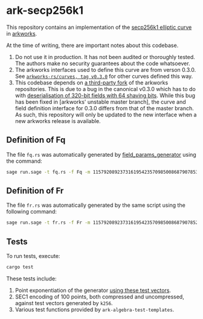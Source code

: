 # ark-secp256k1

This repository contains an implementation of the [secp256k1 elliptic
curve](https://www.secg.org/sec2-v2.pdf) in
[arkworks](https://github.com/arkworks-rs).

At the time of writing, there are important notes about this codebase.

1. Do not use it in production. It has not been audited or thoroughly tested.
   The authors make no security guarantees about the code whatsoever.
2. The arkworks interfaces used to define this curve are from verson 0.3.0. See
   [`arkworks-rs/curves, tag
   v0.3.0`](https://github.com/arkworks-rs/curves/releases/tag/v0.3.0) for
   other curves defined this way.
3. This codebase depends on [a third-party
   fork](https://github.com/arkworks-rs/curves/releases/tag/v0.3.0) of the
   arkworks repositories. This is due to a bug in the canonical v0.3.0 which
   has to do with [deserialisation of 320-bit fields with 64 shaving
   bits](https://github.com/arkworks-rs/algebra/pull/442). While this bug has
   been fixed in [arkworks' unstable master branch], the curve and field
   definition interface for 0.3.0 differs from that of the master branch. As
   such, this repository will only be updated to the new interface when a new
   arkworks release is available.

## Definition of Fq

The file `fq.rs` was automatically generated by
[field_params_generator](https://github.com/geometryresearch/field_params_generator)
using the command:

```bash
sage run.sage -t fq.rs -f Fq -m 115792089237316195423570985008687907853269984665640564039457584007908834671663
```

## Definition of Fr

The file `fr.rs` was automatically generated by the same script using the
following command:

```bash
sage run.sage -t fr.rs -f Fr -m 115792089237316195423570985008687907852837564279074904382605163141518161494337
```

## Tests

To run tests, execute:

```bash
cargo test
```

These tests include:

1. Point exponentiation of the generator [using these test
   vectors](https://web.archive.org/web/20190724010836/https://chuckbatson.wordpress.com/2014/11/26/secp256k1-test-vectors/).
2. SEC1 encoding of 100 points, both compressed and uncompressed, against test
   vectors generated by `k256`.
3. Various test functions provided by `ark-algebra-test-templates`.
